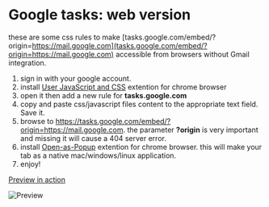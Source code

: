 # Google tasks: web version
these are some css rules to make [tasks.google.com/embed/?origin=https://mail.google.com](tasks.google.com/embed/?origin=https://mail.google.com) accessible from browsers without Gmail integration.

1. sign in with your google account.
2. install [User JavaScript and CSS](https://goo.gl/EDWSWG) extention for chrome browser 
3. open it then add a new rule for **tasks.google.com**
4. copy and paste css/javascript files content to the appropriate text field. Save it.
5. browse to https://tasks.google.com/embed/?origin=https://mail.google.com. the parameter **?origin** is very important and missing it will cause a 404 server error.
6. install [Open-as-Popup](https://goo.gl/th4VCH) extention for chrome browser. this will make your tab as a native mac/windows/linux application.
7. enjoy!


[Preview in action](https://i.imgur.com/kmuirTc.gifv)

![Preview](https://i.imgur.com/c6qDb6o.png)
